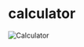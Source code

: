 # calculator
![Calculator](https://user-images.githubusercontent.com/19361097/99829256-5bad4600-2b5c-11eb-9414-07581d35d6b9.PNG)

